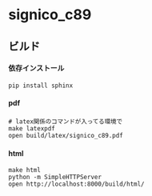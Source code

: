 # signico_c89



ビルド
-------------

#### 依存インストール

```
pip install sphinx
```

#### pdf

```
# latex関係のコマンドが入ってる環境で
make latexpdf
open build/latex/signico_c89.pdf
```

#### html

```
make html
python -m SimpleHTTPServer
open http://localhost:8000/build/html/
```

